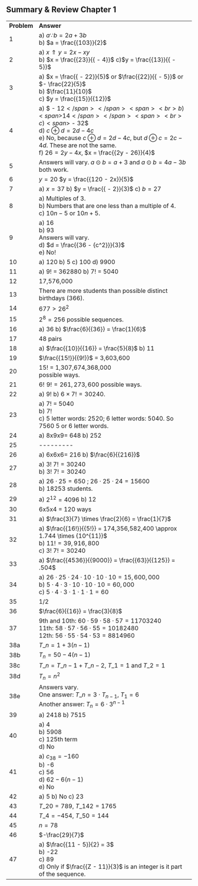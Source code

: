 
## Summary &amp; Review Chapter 1


|||
|-------|------|
|**Problem**|<span class="char-style-override-1">**Answer**</span>|
|1|<span>a) <span>$a\because b = 2a + 3b$</span><br>b) <span>$a = \frac{{103}}{2}$</span></span>|
|2|<span>a) <span>$x \Uparrow y = 2x - xy$</span></span><span><br></span><span>b) <span>$x = \frac{{23}}{{ - 4}}$</span></span> <span>c)</span><span><span>$y = \frac{{13}}{{ - 5}}$</span></span>|
|3|<span>a) <span>$x = \frac{{ - 22}}{5}$ or $\frac{{22}}{{ - 5}}$ or $- \frac{22}{5}$ <br>b) $\frac{11}{10}$<br>c) <span>$y = \frac{{15}}{{12}}$</span></span>|
|4|<span>a) <span>$ - 12$</span></span> <span><br>b) <span>$14$</span></span> <span><br>c) <span>$ - 32$</span></span> <span><br>d) $c \oplus d = 2d-4c$ <br>e)</span><span> </span><span>No, because $c \oplus d = 2d-4c$, but $d \oplus c = 2c-4d$. These are not the same. <br>f) $26 = 2y - 4x$,  $x = \frac{{2y - 26}}{4}$|
|5|Answers will vary. <span>$a \odot b = a + 3$</span> and $a \odot b = 4a - 3b$  both work.|
|6|<span><span>$y = 20$</span></span> <span><span>$y = \frac{{120 - 2x}}{5}$</span></span>|
|7|<span>a) <span>$x = 37$</span></span> <span>b) <span>$y = \frac{{ - 2}}{3}$</span></span> <span>c) <span>$b = 27$</span></span>|
|8|a) Multiples of 3. <br>b) Numbers that are one less than a multiple of 4. <br>c) $10n-5$ or $10n+5$.|
|9|a) 16 <br>b) 93 <br>Answers will vary. <br>d) $d = \frac{{36 - {c^2}}}{3}$<br>e) No! </span>|
|10|a) 120 b) 5 c) 100 d) 9900|
|11|a) 9! = 362880 b) 7! = 5040|
|12|17,576,000|
|13|There are more students than possible distinct birthdays (366).|
|14|<span>$677 > {26^2}$</span>|
|15|<span><span>${2^8} = 256$</span> possible sequences.</span>|
|16|<span>a) 36</span> b) $\frac{6}{{36}} = \frac{1}{6}$
|17|48 pairs|
|18|<span>a) <span>$\frac{{10}}{{16}} = \frac{5}{8}$</span></span> <span>b) <span>$11$</span></span>|
|19|<span><span>$\frac{{15!}}{{9!}}$</span> = 3,603,600</span>|
|20|15! = 1,307,674,368,000 <br>possible ways.|
|21|<span>$6!\,\,9! = 261,273,600$</span> possible ways.|
|22|a) 9! b) <span>$6 \times 7! = 30240$</span>.|
|23|a) 7! = 5040 <br>b) 7! <br>c) 5 letter words: 2520; 6 letter words: 5040. So 7560 5 or 6 letter words.|
|24|a) 8x9x9= 648 b) 252|
|25|---------|
|26|a) 6x6x6= 216 b) <span><span>$\frac{6}{{216}}$</span></span>|
|27|a) <span>$3!\;7! = 30240$</span> <br>b) <span>$3!\;7! = 30240$</span>|
|28|a) $26\cdot25 = 650$ ; $26\cdot25\cdot24 = 15600$ <br>b) 18253 students.|
|29|a) $2^{12} = 4096$ b) 12|
|30|6x5x4 = 120 ways|
|31|<span>a)</span> <span>$\frac{3}{7} \times \frac{2}{6} = \frac{1}{7}$</span>|
|32|<span>a)</span> <span>$\frac{{16!}}{{5!}} = 174,356,582,400 \approx 1.744 \times {10^{11}}$</span> <br>b) $11! = 39,916,800$ <br>c) <span>$3!\;7! = 30240$</span>|
|33|<span>a)</span> <span>$\frac{{4536}}{{9000}} = \frac{{63}}{{125}} = .504$</span>|
|34|a) $26 \cdot 25\cdot24\cdot10\cdot10\cdot10 = 15,600,000$ <br>b) $5\cdot4\cdot3\cdot10\cdot10\cdot10 = 60,000$ <br>c) $5\cdot4\cdot3\cdot1\cdot1\cdot1 = 60$|
|35|$1/2$|
|36|<span>$\frac{6}{{16}} = \frac{3}{8}$</span>|
|37|9th and 10th: $60\cdot59\cdot58\cdot57 = 11703240$ <br>11th: $58\cdot57\cdot56\cdot55 = 10182480$ <br>12th: $56\cdot55\cdot54\cdot53 = 8814960$|
|38a|${T\_n} = 1 + 3(n - 1)$|
|38b|${T_n} = 50 - 4(n - 1)$|
|38c|$T\_n = T\_{n - 1} + T\_{n - 2}$, ${T\_1} = 1$ and ${T\_2} = 1$|
|38d|${T_n} = {n^2}$|
|38e|Answers vary. <br> One answer: $T\_n = 3 \cdot T_{n-1}$, $T_1 = 6$<br> Another answer: $T_n = 6 \cdot 3^{n-1}$
|39|a) 2418 b) 7515|
|40|a) 4 <br>b) 5908 <br>c) 125th term <br>d) No|
|41|a) <span>${c_{38}} = - 160$</span> <br>b) -6 <br>c) 56 <br>d) $62 -6(n-1)$ <br>e) No|
|42|a) 5 b) No c) 23|
|43|<span>${T\_{20}} = 789$</span>, <span>${T\_{142}} = 1765$</span>|
|44|<span>${T\_4} = - 454$</span>, <span>${T\_{50}} = 144$</span>|
|45|$n = 78$|
|46|$-\frac{29}{7}$|
|47|<span>a)</span> <span>$\frac{{11 - 5}}{2} = 3$</span> <br>b) -22 <br>c) 89 <br>d) Only if <span>$\frac{{Z - 11}}{3}$</span> is an integer <span>is it part of the sequence. </span>|
